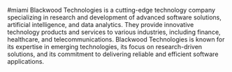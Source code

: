 #miami
Blackwood Technologies is a cutting-edge technology company specializing in research and development of advanced software solutions, artificial intelligence, and data analytics. They provide innovative technology products and services to various industries, including finance, healthcare, and telecommunications. Blackwood Technologies is known for its expertise in emerging technologies, its focus on research-driven solutions, and its commitment to delivering reliable and efficient software applications.